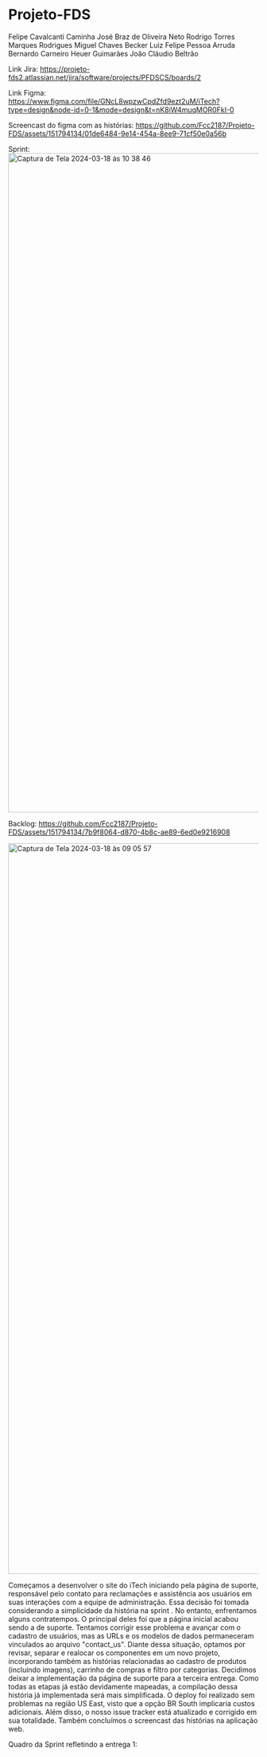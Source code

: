 # Projeto-FDS
Felipe Cavalcanti Caminha
José Braz de Oliveira Neto
Rodrigo Torres Marques Rodrigues
Miguel Chaves Becker
Luiz Felipe Pessoa Arruda
Bernardo Carneiro Heuer Guimarães
João Cláudio Beltrão

Link Jira: https://projeto-fds2.atlassian.net/jira/software/projects/PFDSCS/boards/2

Link Figma: https://www.figma.com/file/GNcL8wpzwCpdZfd9ezt2uM/iTech?type=design&node-id=0-1&mode=design&t=nK8iW4muqMOR0FkI-0

Screencast do figma com as histórias:
https://github.com/Fcc2187/Projeto-FDS/assets/151794134/01de6484-9e14-454a-8ee9-71cf50e0a56b

Sprint:
<img width="1326" alt="Captura de Tela 2024-03-18 às 10 38 46" src="https://github.com/Fcc2187/Projeto-FDS/assets/151794134/d0253052-1593-452e-87bb-eb2aadac7b60">



Backlog:
https://github.com/Fcc2187/Projeto-FDS/assets/151794134/7b9f8064-d870-4b8c-ae89-6ed0e9216908

<img width="1470" alt="Captura de Tela 2024-03-18 às 09 05 57" src="https://github.com/Fcc2187/Projeto-FDS/assets/151794134/eaf3668f-cf2d-4607-81b7-b3faf23535eb">

Começamos a desenvolver o site do iTech iniciando pela página de suporte, responsável pelo contato para reclamações e assistência aos usuários em suas interações com a equipe de administração. Essa decisão foi tomada considerando a simplicidade da história na sprint . No entanto, enfrentamos alguns contratempos. O principal deles foi que a página inicial acabou sendo a de suporte. Tentamos corrigir esse problema e avançar com o cadastro de usuários, mas as URLs e os modelos de dados permaneceram vinculados ao arquivo "contact_us".
Diante dessa situação, optamos por revisar, separar e realocar os componentes em um novo projeto, incorporando também as histórias relacionadas ao cadastro de produtos (incluindo imagens), carrinho de compras e filtro por categorias. Decidimos deixar a implementação da página de suporte para a terceira entrega. Como todas as etapas já estão devidamente mapeadas, a compilação dessa história já implementada será mais simplificada.
O deploy foi realizado sem problemas na região US East, visto que a opção BR South implicaria custos adicionais. Além disso, o nosso issue tracker está atualizado e corrigido em sua totalidade. Também concluímos o screencast das histórias na aplicação web.


Quadro da Sprint refletindo a entrega 1:


